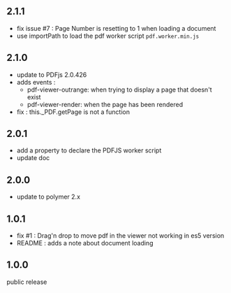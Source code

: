 ## 2.1.1

  - fix issue #7 : Page Number is resetting to 1 when loading a document
  - use importPath to load the pdf worker script `pdf.worker.min.js`

## 2.1.0

 - update to PDFjs 2.0.426
 - adds events :
   - pdf-viewer-outrange: when trying to display a page that doesn't exist
   - pdf-viewer-render: when the page has been rendered
 - fix : this._PDF.getPage is not a function

## 2.0.1

 - add a property to declare the PDFJS worker script
 - update doc 

## 2.0.0

 - update to polymer 2.x

## 1.0.1

 - fix #1 : Drag'n drop to move pdf in the viewer not working in es5 version
 - README : adds a note about document loading

## 1.0.0

public release
